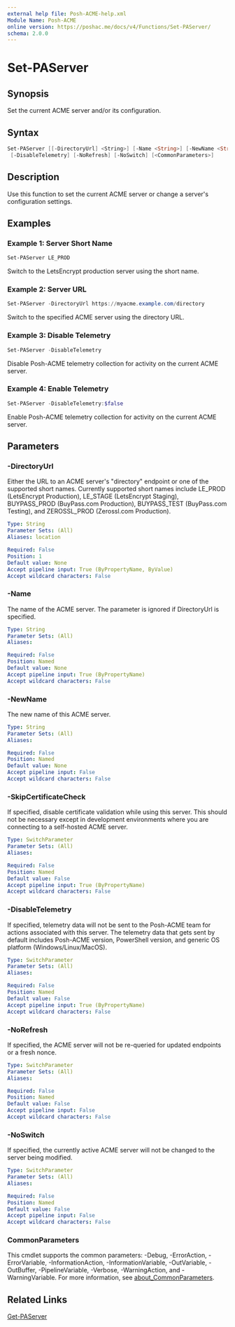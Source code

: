 ```yaml
---
external help file: Posh-ACME-help.xml
Module Name: Posh-ACME
online version: https://poshac.me/docs/v4/Functions/Set-PAServer/
schema: 2.0.0
---
```


# Set-PAServer

## Synopsis

Set the current ACME server and/or its configuration.

## Syntax

```powershell
Set-PAServer [[-DirectoryUrl] <String>] [-Name <String>] [-NewName <String>] [-SkipCertificateCheck]
 [-DisableTelemetry] [-NoRefresh] [-NoSwitch] [<CommonParameters>]
```

## Description

Use this function to set the current ACME server or change a server's configuration settings.

## Examples

### Example 1: Server Short Name

```powershell
Set-PAServer LE_PROD
```

Switch to the LetsEncrypt production server using the short name.

### Example 2: Server URL

```powershell
Set-PAServer -DirectoryUrl https://myacme.example.com/directory
```

Switch to the specified ACME server using the directory URL.

### Example 3: Disable Telemetry

```powershell
Set-PAServer -DisableTelemetry
```

Disable Posh-ACME telemetry collection for activity on the current ACME server.

### Example 4: Enable Telemetry

```powershell
Set-PAServer -DisableTelemetry:$false
```

Enable Posh-ACME telemetry collection for activity on the current ACME server.

## Parameters

### -DirectoryUrl
Either the URL to an ACME server's "directory" endpoint or one of the supported short names. Currently supported short names include LE_PROD (LetsEncrypt Production), LE_STAGE (LetsEncrypt Staging), BUYPASS_PROD (BuyPass.com Production), BUYPASS_TEST (BuyPass.com Testing), and ZEROSSL_PROD (Zerossl.com Production).

```yaml
Type: String
Parameter Sets: (All)
Aliases: location

Required: False
Position: 1
Default value: None
Accept pipeline input: True (ByPropertyName, ByValue)
Accept wildcard characters: False
```

### -Name
The name of the ACME server.
The parameter is ignored if DirectoryUrl is specified.

```yaml
Type: String
Parameter Sets: (All)
Aliases:

Required: False
Position: Named
Default value: None
Accept pipeline input: True (ByPropertyName)
Accept wildcard characters: False
```

### -NewName
The new name of this ACME server.

```yaml
Type: String
Parameter Sets: (All)
Aliases:

Required: False
Position: Named
Default value: None
Accept pipeline input: False
Accept wildcard characters: False
```

### -SkipCertificateCheck
If specified, disable certificate validation while using this server.
This should not be necessary except in development environments where you are connecting to a self-hosted ACME server.

```yaml
Type: SwitchParameter
Parameter Sets: (All)
Aliases:

Required: False
Position: Named
Default value: False
Accept pipeline input: True (ByPropertyName)
Accept wildcard characters: False
```

### -DisableTelemetry
If specified, telemetry data will not be sent to the Posh-ACME team for actions associated with this server.
The telemetry data that gets sent by default includes Posh-ACME version, PowerShell version, and generic OS platform (Windows/Linux/MacOS).

```yaml
Type: SwitchParameter
Parameter Sets: (All)
Aliases:

Required: False
Position: Named
Default value: False
Accept pipeline input: True (ByPropertyName)
Accept wildcard characters: False
```

### -NoRefresh
If specified, the ACME server will not be re-queried for updated endpoints or a fresh nonce.

```yaml
Type: SwitchParameter
Parameter Sets: (All)
Aliases:

Required: False
Position: Named
Default value: False
Accept pipeline input: False
Accept wildcard characters: False
```

### -NoSwitch
If specified, the currently active ACME server will not be changed to the server being modified.

```yaml
Type: SwitchParameter
Parameter Sets: (All)
Aliases:

Required: False
Position: Named
Default value: False
Accept pipeline input: False
Accept wildcard characters: False
```

### CommonParameters

This cmdlet supports the common parameters: -Debug, -ErrorAction, -ErrorVariable, -InformationAction, -InformationVariable, -OutVariable, -OutBuffer, -PipelineVariable, -Verbose, -WarningAction, and -WarningVariable. For more information, see [about_CommonParameters](http://go.microsoft.com/fwlink/?LinkID=113216).

## Related Links

[Get-PAServer](Get-PAServer.md)
